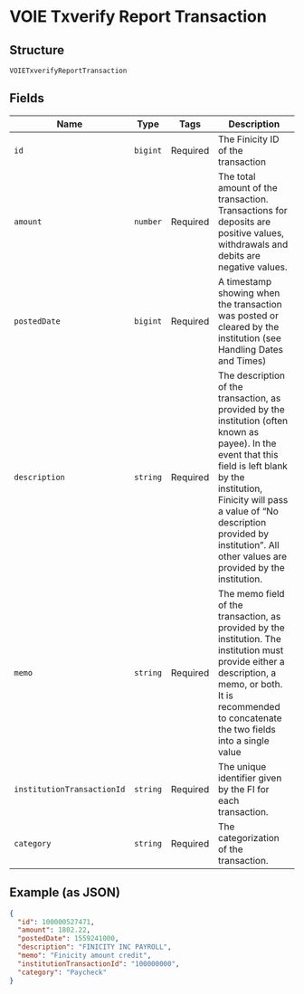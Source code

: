
# VOIE Txverify Report Transaction

## Structure

`VOIETxverifyReportTransaction`

## Fields

| Name | Type | Tags | Description |
|  --- | --- | --- | --- |
| `id` | `bigint` | Required | The Finicity ID of the transaction |
| `amount` | `number` | Required | The total amount of the transaction. Transactions for deposits are positive values, withdrawals and debits are negative values. |
| `postedDate` | `bigint` | Required | A timestamp showing when the transaction was posted or cleared by the institution (see Handling Dates and Times) |
| `description` | `string` | Required | The description of the transaction, as provided by the institution (often known as payee). In the event that this field is left blank by the institution, Finicity will pass a value of “No description provided by institution”. All other values are provided by the institution. |
| `memo` | `string` | Required | The memo field of the transaction, as provided by the institution. The institution must provide either a description, a memo, or both. It is recommended to concatenate the two fields into a single value |
| `institutionTransactionId` | `string` | Required | The unique identifier given by the FI for each transaction. |
| `category` | `string` | Required | The categorization of the transaction. |

## Example (as JSON)

```json
{
  "id": 100000527471,
  "amount": 1802.22,
  "postedDate": 1559241000,
  "description": "FINICITY INC PAYROLL",
  "memo": "Finicity amount credit",
  "institutionTransactionId": "100000000",
  "category": "Paycheck"
}
```

